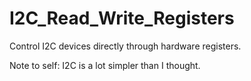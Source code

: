 # I2C_Read_Write_Registers
Control I2C devices directly through hardware registers.

Note to self: I2C is a lot simpler than I thought. 
